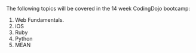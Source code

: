 The following topics will be covered in the 14 week CodingDojo bootcamp:
1. Web Fundamentals.
2. iOS
3. Ruby
4. Python
5. MEAN
